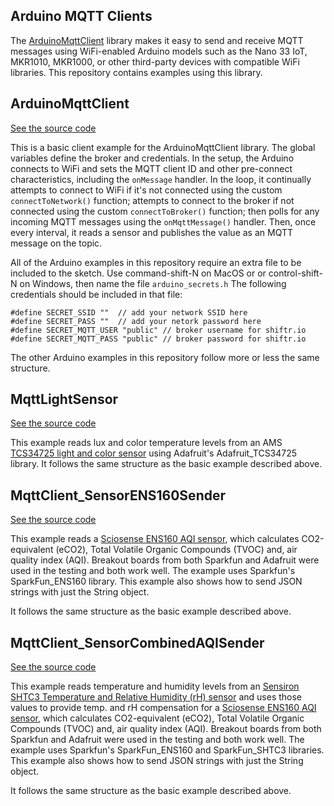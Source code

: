 
## Arduino MQTT Clients
The [ArduinoMqttClient](https://github.com/arduino-libraries/ArduinoMqttClient) library makes it easy to send and receive MQTT messages using WiFi-enabled Arduino models such as the Nano 33 IoT, MKR1010, MKR1000, or other third-party devices with compatible WiFi libraries. This repository contains examples using this library. 

## ArduinoMqttClient

[See the source code]({{site.codeurl}}/arduino-clients/ArduinoMqttClient/ArduinoMqttClient.ino)

This is a basic  client example for the ArduinoMqttClient library. The global variables define the broker and credentials. In the setup, the Arduino connects to WiFi and sets the MQTT client ID and other pre-connect characteristics, including the `onMessage` handler. In the loop, it continually attempts to connect to WiFi if it's not connected using the custom `connectToNetwork()` function; attempts to connect to the broker if not connected using the custom `connectToBroker()` function; then polls for any incoming MQTT messages using the `onMqttMessage()` handler. Then, once every interval, it reads a sensor and publishes the value as an MQTT message on the topic.

All of the Arduino examples in this repository require an extra file to be included to the sketch. Use command-shift-N on MacOS or or control-shift-N on Windows, then name the file `arduino_secrets.h` The following credentials should be included in that file:

````
#define SECRET_SSID ""  // add your network SSID here
#define SECRET_PASS ""  // add your netork password here
#define SECRET_MQTT_USER "public" // broker username for shiftr.io
#define SECRET_MQTT_PASS "public" // broker password for shiftr.io
````

The other Arduino examples in this repository follow more or less the same structure. 

## MqttLightSensor

[See the source code]({{site.codeurl}}/arduino-clients/MqttLightSensor/MqttLightSensor.ino)

This example reads lux and color temperature levels from an AMS [TCS34725 light and color sensor](https://ams.com/en/tcs34725) using Adafruit's Adafruit_TCS34725 library. It follows the same structure as the basic example described above. 

## MqttClient_SensorENS160Sender

[See the source code]({{site.codeurl}}/arduino-clients/MqttClient_SensorENS160Sender/MqttClient_SensorENS160Sender.ino)

This example reads a [Sciosense ENS160 AQI sensor](https://www.sciosense.com/products/environmental-sensors/digital-multi-gas-sensor/), which calculates CO2-equivalent (eCO2), Total Volatile Organic Compounds (TVOC) and, air quality index (AQI). Breakout boards from both Sparkfun and Adafruit were used in the testing and both work well. The example uses Sparkfun's SparkFun_ENS160 library. This example also shows how to send JSON strings with just the String object.

 It follows the same structure as the basic example described above. 

## MqttClient_SensorCombinedAQISender

[See the source code]({{site.codeurl}}/arduino-clients/MqttClient_SensorCombinedAQISender/MqttClient_SensorCombinedAQISender.ino)

This example reads temperature and humidity levels from an  [Sensiron SHTC3 Temperature and Relative Humidity (rH) sensor](https://sensirion.com/products/catalog/SHTC3/) and uses those values to provide temp. and rH compensation for a [Sciosense ENS160 AQI sensor](https://www.sciosense.com/products/environmental-sensors/digital-multi-gas-sensor/), which calculates CO2-equivalent (eCO2), Total Volatile Organic Compounds (TVOC) and, air quality index (AQI). Breakout boards from both Sparkfun and Adafruit were used in the testing and both work well. The example uses Sparkfun's SparkFun_ENS160 and SparkFun_SHTC3 libraries. This example also shows how to send JSON strings with just the String object.

 It follows the same structure as the basic example described above. 